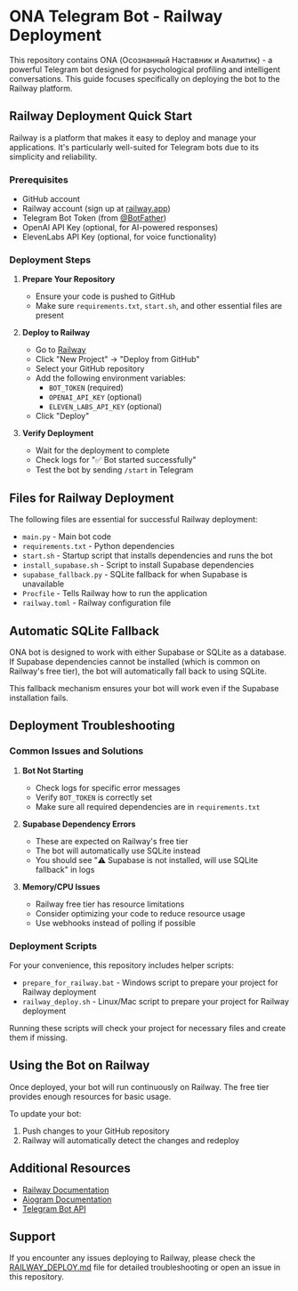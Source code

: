 # ONA Telegram Bot - Railway Deployment

This repository contains ONA (Осознанный Наставник и Аналитик) - a powerful Telegram bot designed for psychological profiling and intelligent conversations. This guide focuses specifically on deploying the bot to the Railway platform.

## Railway Deployment Quick Start

Railway is a platform that makes it easy to deploy and manage your applications. It's particularly well-suited for Telegram bots due to its simplicity and reliability.

### Prerequisites

- GitHub account
- Railway account (sign up at [railway.app](https://railway.app/))
- Telegram Bot Token (from [@BotFather](https://t.me/BotFather))
- OpenAI API Key (optional, for AI-powered responses)
- ElevenLabs API Key (optional, for voice functionality)

### Deployment Steps

1. **Prepare Your Repository**
   - Ensure your code is pushed to GitHub
   - Make sure `requirements.txt`, `start.sh`, and other essential files are present

2. **Deploy to Railway**
   - Go to [Railway](https://railway.app/)
   - Click "New Project" → "Deploy from GitHub"
   - Select your GitHub repository
   - Add the following environment variables:
     - `BOT_TOKEN` (required)
     - `OPENAI_API_KEY` (optional)
     - `ELEVEN_LABS_API_KEY` (optional)
   - Click "Deploy"

3. **Verify Deployment**
   - Wait for the deployment to complete
   - Check logs for "✅ Bot started successfully"
   - Test the bot by sending `/start` in Telegram

## Files for Railway Deployment

The following files are essential for successful Railway deployment:

- `main.py` - Main bot code
- `requirements.txt` - Python dependencies
- `start.sh` - Startup script that installs dependencies and runs the bot
- `install_supabase.sh` - Script to install Supabase dependencies
- `supabase_fallback.py` - SQLite fallback for when Supabase is unavailable
- `Procfile` - Tells Railway how to run the application
- `railway.toml` - Railway configuration file

## Automatic SQLite Fallback

ONA bot is designed to work with either Supabase or SQLite as a database. If Supabase dependencies cannot be installed (which is common on Railway's free tier), the bot will automatically fall back to using SQLite.

This fallback mechanism ensures your bot will work even if the Supabase installation fails.

## Deployment Troubleshooting

### Common Issues and Solutions

1. **Bot Not Starting**
   - Check logs for specific error messages
   - Verify `BOT_TOKEN` is correctly set
   - Make sure all required dependencies are in `requirements.txt`

2. **Supabase Dependency Errors**
   - These are expected on Railway's free tier
   - The bot will automatically use SQLite instead
   - You should see "⚠️ Supabase is not installed, will use SQLite fallback" in logs

3. **Memory/CPU Issues**
   - Railway free tier has resource limitations
   - Consider optimizing your code to reduce resource usage
   - Use webhooks instead of polling if possible

### Deployment Scripts

For your convenience, this repository includes helper scripts:

- `prepare_for_railway.bat` - Windows script to prepare your project for Railway deployment
- `railway_deploy.sh` - Linux/Mac script to prepare your project for Railway deployment

Running these scripts will check your project for necessary files and create them if missing.

## Using the Bot on Railway

Once deployed, your bot will run continuously on Railway. The free tier provides enough resources for basic usage.

To update your bot:
1. Push changes to your GitHub repository
2. Railway will automatically detect the changes and redeploy

## Additional Resources

- [Railway Documentation](https://docs.railway.app/)
- [Aiogram Documentation](https://docs.aiogram.dev/)
- [Telegram Bot API](https://core.telegram.org/bots/api)

## Support

If you encounter any issues deploying to Railway, please check the [RAILWAY_DEPLOY.md](./RAILWAY_DEPLOY.md) file for detailed troubleshooting or open an issue in this repository. 